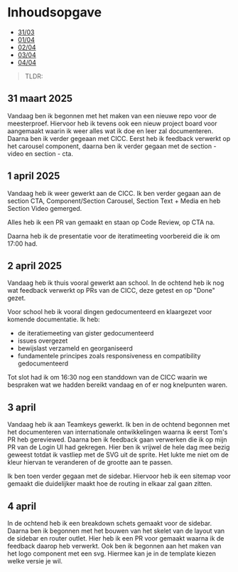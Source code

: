 # Inhoudsopgave

  - [31/03](#31-maart-2025)
  - [01/04](#1-april-2025)
  - [02/04](#2-april-2025)
  - [03/04](#3-april-2025)
  - [04/04](#4-april-2025)

> TLDR: 

## 31 maart 2025

Vandaag ben ik begonnen met het maken van een nieuwe repo voor de meesterproef. Hiervoor heb ik tevens ook een nieuw project board voor aangemaakt waarin ik weer alles wat ik doe en leer zal documenteren.
Daarna ben ik verder gegeaan met CICC. Eerst heb ik feedback verwerkt op het carousel component, daarna ben ik verder gegaan met de section - video en section - cta.

## 1 april 2025

Vandaag heb ik weer gewerkt aan de CICC. Ik ben verder gegaan aan de section CTA, Component/Section Carousel, Section Text + Media en heb Section Video gemerged.

Alles heb ik een PR van gemaakt en staan op Code Review, op CTA na.

Daarna heb ik de presentatie voor de iteratimeeting voorbereid die ik om 17:00 had.

## 2 april 2025

Vandaag heb ik thuis vooral gewerkt aan school. In de ochtend heb ik nog wat feedback verwerkt op PRs van de CICC, deze getest en op "Done" gezet.

Voor school heb ik vooral dingen gedocumenteerd en klaargezet voor komende documentatie.
Ik heb:
- de iteratiemeeting van gister gedocumenteerd
- issues overgezet
- bewijslast verzameld en georganiseerd
- fundamentele principes zoals responsiveness en compatibility gedocumenteerd

Tot slot had ik om 16:30 nog een standdown van de CICC waarin we bespraken wat we hadden bereikt vandaag en of er nog knelpunten waren.

## 3 april

Vandaag heb ik aan Teamkeys gewerkt. Ik ben in de ochtend begonnen met het documenteren van internationale ontwikkelingen waarna ik eerst Tom's PR heb gereviewed. Daarna ben ik feedback gaan verwerken die ik op mijn PR van de Login UI had gekregen. Hier ben ik vrijwel de hele dag mee bezig geweest totdat ik vastliep met de SVG uit de sprite. Het lukte me niet om de kleur hiervan te veranderen of de grootte aan te passen. 

Ik ben toen verder gegaan met de sidebar. Hiervoor heb ik een sitemap voor gemaakt die duidelijker maakt hoe de routing in elkaar zal gaan zitten.

## 4 april

In de ochtend heb ik een breakdown schets gemaakt voor de sidebar. Daarna ben ik begonnen met het bouwen van het skelet van de layout van de sidebar en router outlet. Hier heb ik een PR voor gemaakt waarna ik de feedback daarop heb verwerkt. Ook ben ik begonnen aan het maken van het logo component met een svg. Hiermee kan je in de template kiezen welke versie je wil.
